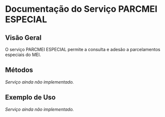# Documentação do Serviço PARCMEI ESPECIAL

## Visão Geral

O serviço PARCMEI ESPECIAL permite a consulta e adesão a parcelamentos especiais do MEI.

## Métodos

*Serviço ainda não implementado.*

## Exemplo de Uso

*Serviço ainda não implementado.*

